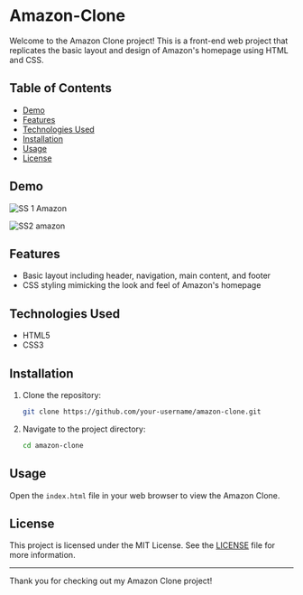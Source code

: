 # Amazon-Clone


Welcome to the Amazon Clone project! This is a front-end web project that replicates the basic layout and design of Amazon's homepage using HTML and CSS.

## Table of Contents

- [Demo](#demo)
- [Features](#features)
- [Technologies Used](#technologies-used)
- [Installation](#installation)
- [Usage](#usage)
- [License](#license)

## Demo
![SS 1 Amazon](https://github.com/user-attachments/assets/f817b817-2334-483e-a292-dcc4889e9453)

![SS2 amazon ](https://github.com/user-attachments/assets/41480c50-0727-44bd-9acd-9e78e7dd6898)


## Features

- Basic layout including header, navigation, main content, and footer
- CSS styling mimicking the look and feel of Amazon's homepage

## Technologies Used

- HTML5
- CSS3

## Installation

1. Clone the repository:
    ```bash
    git clone https://github.com/your-username/amazon-clone.git
    ```

2. Navigate to the project directory:
    ```bash
    cd amazon-clone
    ```

## Usage

Open the `index.html` file in your web browser to view the Amazon Clone.



## License

This project is licensed under the MIT License. See the [LICENSE](LICENSE) file for more information.


---

Thank you for checking out my Amazon Clone project!
